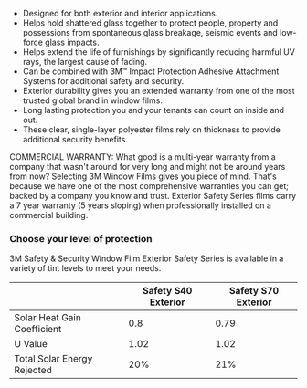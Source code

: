 - Designed for both exterior and interior applications.
- Helps hold shattered glass together to protect people, property and possessions from spontaneous glass breakage, seismic events and low-force glass impacts.
- Helps extend the life of furnishings by significantly reducing harmful UV rays, the largest cause of fading.
- Can be combined with 3M™ Impact Protection Adhesive Attachment Systems for additional safety and security.
- Exterior durability gives you an extended warranty from one of the most trusted global brand in window films.
- Long lasting protection you and your tenants can count on inside and out.
- These clear, single-layer polyester films rely on thickness to provide additional security benefits.

COMMERCIAL WARRANTY: What good is a multi-year warranty from a company that wasn't around for very long and might not be around years from now? Selecting 3M Window Films gives you piece of mind. That's because we have one of the most comprehensive warranties you can get; backed by a company you know and trust. Exterior Safety Series films carry a 7 year warranty (5 years sloping) when professionally installed on a commercial building.

### Choose your level of protection
3M Safety & Security Window Film Exterior Safety Series is available in a variety of tint levels to meet your needs.


||Safety S40 Exterior|Safety S70 Exterior|
|---|---|---|
Solar Heat Gain Coefficient|0.8|0.79
U Value|1.02|1.02
Total Solar Energy Rejected|20%|21%

